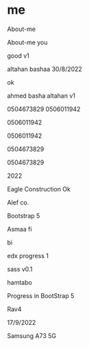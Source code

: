 # me
 About-me
 
  About-me
  you
  
  good v1

 altahan
 bashaa
 30/8/2022
 
 ok
 
 ahmed basha altahan v1

0504673829
0506011942

0506011942

0506011942

0504673829

0504673829

2022

Eagle Construction
Ok

Alef co.

Bootstrap 5


Asmaa fi

bi

edx
progress 1

sass
v0.1

hamtabo

Progress in BootStrap 5

Rav4

17/9/2022

Samsung A73 5G
